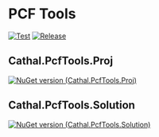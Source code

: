 # PCF Tools
[![Test](https://github.com/cathalnoonan/pcf-tools/actions/workflows/test.yml/badge.svg)](https://github.com/cathalnoonan/pcf-tools/actions/workflows/test.yml) [![Release](https://github.com/cathalnoonan/pcf-tools/actions/workflows/release.yml/badge.svg)](https://github.com/cathalnoonan/pcf-tools/actions/workflows/release.yml)

## Cathal.PcfTools.Proj
[![NuGet version (Cathal.PcfTools.Proj)](https://img.shields.io/nuget/v/Cathal.PcfTools.Proj.svg?style=flat-square&label=Nuget:+Cathal.PcfTools.Proj)](https://www.nuget.org/packages/Cathal.PcfTools.Proj/)

## Cathal.PcfTools.Solution
[![NuGet version (Cathal.PcfTools.Solution)](https://img.shields.io/nuget/v/Cathal.PcfTools.Solution.svg?style=flat-square&label=Nuget:+Cathal.PcfTools.Solution)](https://www.nuget.org/packages/Cathal.PcfTools.Solution/) 
